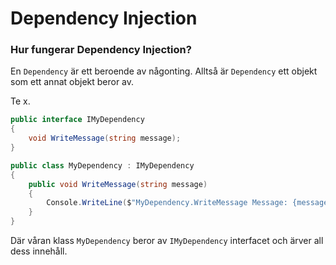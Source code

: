 ﻿# Dependency Injection

### Hur fungerar Dependency Injection?
En ``Dependency`` är ett beroende av någonting. Alltså är ``Dependency`` ett objekt som ett annat objekt beror av.  
  
Te x. 
```cs
public interface IMyDependency
{
    void WriteMessage(string message);
}

public class MyDependency : IMyDependency
{
    public void WriteMessage(string message)
    {
        Console.WriteLine($"MyDependency.WriteMessage Message: {message}");
    }
}
```  
Där våran klass ``MyDependency`` beror av ``IMyDependency`` interfacet och ärver all dess innehåll.